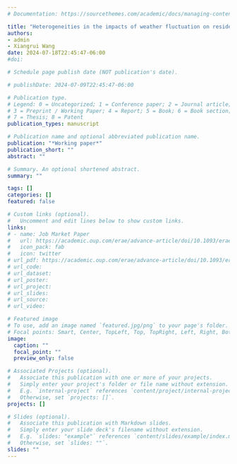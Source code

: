 ```yaml
---
# Documentation: https://sourcethemes.com/academic/docs/managing-content/

title: "Heterogeneities in the impacts of weather fluctuation on residential electricity consumption with the consideration of building characteristics"
authors:
- admin
- Xiangrui Wang
date: 2024-07-18T22:45:47-06:00
#doi:

# Schedule page publish date (NOT publication's date).

# publishDate: 2024-07-09T22:45:47-06:00

# Publication type.
# Legend: 0 = Uncategorized; 1 = Conference paper; 2 = Journal article;
# 3 = Preprint / Working Paper; 4 = Report; 5 = Book; 6 = Book section;
# 7 = Thesis; 8 = Patent
publication_types: manuscript

# Publication name and optional abbreviated publication name.
publication: "*Working paper*"
publication_short: ""
abstract: ""

# Summary. An optional shortened abstract.
summary: ""

tags: []
categories: []
featured: false

# Custom links (optional).
#   Uncomment and edit lines below to show custom links.
links:
# - name: Job Market Paper
#   url: https://academic.oup.com/erae/advance-article/doi/10.1093/erae/jbae015/7685860 
#   icon_pack: fab
#   icon: twitter
# url_pdf: https://academic.oup.com/erae/advance-article/doi/10.1093/erae/jbae015/7685860  
# url_code:
# url_dataset:
# url_poster:
# url_project:
# url_slides:
# url_source:
# url_video:

# Featured image
# To use, add an image named `featured.jpg/png` to your page's folder. 
# Focal points: Smart, Center, TopLeft, Top, TopRight, Left, Right, BottomLeft, Bottom, BottomRight.
image:
  caption: ""
  focal_point: ""
  preview_only: false

# Associated Projects (optional).
#   Associate this publication with one or more of your projects.
#   Simply enter your project's folder or file name without extension.
#   E.g. `internal-project` references `content/project/internal-project/index.md`.
#   Otherwise, set `projects: []`.
projects: []

# Slides (optional).
#   Associate this publication with Markdown slides.
#   Simply enter your slide deck's filename without extension.
#   E.g. `slides: "example"` references `content/slides/example/index.md`.
#   Otherwise, set `slides: ""`.
slides: ""
---
```


